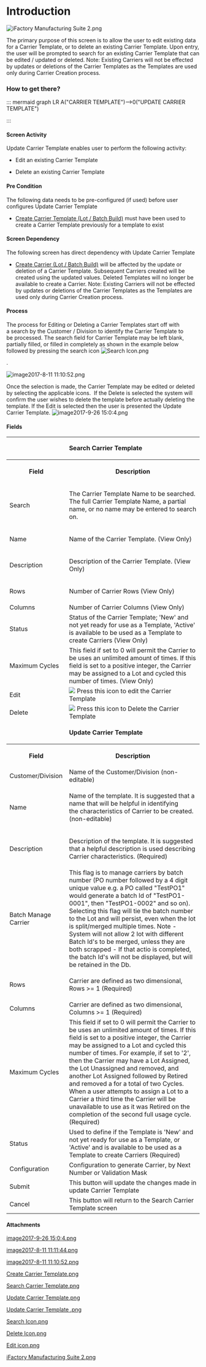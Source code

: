 # Introduction

![iFactory Manufacturing Suite 2.png](/.attachments/29917813.png)



The primary purpose of this screen is to allow the user to edit existing data for a Carrier Template, or to delete an existing Carrier Template. Upon entry, the user will be prompted to search for an existing Carrier Template that can be edited / updated or deleted. Note: Existing Carriers will not be effected by updates or deletions of the Carrier Templates as the Templates are used only during Carrier Creation process.


### How to get there?



::: mermaid
graph LR
A("CARRIER TEMPLATE")-->0("UPDATE CARRIER TEMPLATE")

:::


#### Screen Activity


Update Carrier Template enables user to perform the following activity:

- Edit an existing Carrier Template

- Delete an existing Carrier Template



#### Pre Condition


The following data needs to be pre-configured (if used) before user configures Update Carrier Template

- [Create Carrier Template (Lot / Batch Build)](/iFactory-JGP-MES/iFactory-JGP-MES-Home/iFactory-JGP-MS/CONTENT/Lot-Batch-Production/Carrier-Template-(Lot-%2D-Batch-Build)/Create-Carrier-Template-(Lot-%2D-Batch-Build).md)
must have been used to create a Carrier Template previously for a template to exist




#### Screen Dependency


The following screen has direct dependency with Update Carrier Template

- [Create Carrier (Lot / Batch Build)](/iFactory-JGP-MES/iFactory-JGP-MES-Home/iFactory-JGP-MS/CONTENT/Lot-Batch-Production/Carrier-(Lot-%2D-Batch-Build)/Create-Carrier-(Lot-%2D-Batch-Build).md)
will be affected by the update or deletion of a Carrier Template. Subsequent Carriers created will be created using the updated values. Deleted Templates will no longer be available to create a Carrier. Note: Existing Carriers will not be effected by updates or deletions of the Carrier Templates as the Templates are used only during Carrier Creation process.


#### Process


The process for Editing or Deleting a Carrier Templates start off with a search by the Customer / Division to identify the Carrier Template to be processed. The search field for Carrier Template may be left blank, partially filled, or filled in completely as shown in the example below followed by pressing the search icon 
![Search Icon.png](/.attachments/29917810.png)


.


![image2017-8-11 11:10:52.png](/.attachments/29917805.png)



Once the selection is made, the Carrier Template may be edited or deleted by selecting the applicable icons.  If the Delete is selected the system will confirm the user wishes to delete the template before actually deleting the template. If the Edit is selected then the user is presented the Update Carrier Template.
![image2017-9-26 15:0:4.png](/.attachments/29917803.png)




#### Fields


<table class="confluenceTable"><tbody><tr><td class="confluenceTd"><p> </p></td><td class="confluenceTd"><p><strong>Search Carrier Template</strong></p></td></tr><tr><th class="confluenceTh"><p>Field</p></th><th class="confluenceTh"><p>Description</p></th></tr><tr><td class="confluenceTd"><p>Search</p></td><td class="confluenceTd"><p>The Carrier Template Name to be searched. The full Carrier Template Name, a partial name, or no name may be entered to search on.</p></td></tr><tr><td colspan="1" class="confluenceTd"><p>Name</p></td><td colspan="1" class="confluenceTd"><p>Name of the Carrier Template. (View Only)</p></td></tr><tr><td colspan="1" class="confluenceTd"><p>Description</p></td><td colspan="1" class="confluenceTd"><p>Description of the Carrier Template.<span> (View Only)</span></p></td></tr><tr><td colspan="1" class="confluenceTd"><p>Rows</p></td><td colspan="1" class="confluenceTd"><p>Number of Carrier Rows <span> (View Only)</span></p></td></tr><tr><td colspan="1" class="confluenceTd">Columns</td><td colspan="1" class="confluenceTd">Number of Carrier Columns <span> (View Only)</span></td></tr><tr><td colspan="1" class="confluenceTd"><span>Status</span></td><td colspan="1" class="confluenceTd"><span>Status of the Carrier Template; 'New' and not yet ready for use as a Template, 'Active' is available to be used as a Template to create Carriers <span> (View Only)</span></span></td></tr><tr><td colspan="1" class="confluenceTd">Maximum Cycles</td><td colspan="1" class="confluenceTd"><span>This field if set to 0 will permit the Carrier to be uses an unlimited amount of times. If this field is set to a positive integer, the Carrier may be assigned to a Lot and cycled this number of times. (View Only)</span></td></tr><tr><td colspan="1" class="confluenceTd">Edit</td><td colspan="1" class="confluenceTd"><span class="confluence-embedded-file-wrapper"><img class="confluence-embedded-image" src="https://dev.azure.com/jblprd/Production%20Systems-JGP/_apis/git/repositories/wiki-JGP iFactory/items?path=/.attachments/29917812.png&$format=octetStream" data-image-src="https://dev.azure.com/jblprd/Production%20Systems-JGP/_apis/git/repositories/wiki-JGP iFactory/items?path=/.attachments/29917812.png&$format=octetStream" data-unresolved-comment-count="0" data-linked-resource-id="29917812" data-linked-resource-version="1" data-linked-resource-type="attachment" data-linked-resource-default-alias="Edit icon.png" data-base-url="http://usplnd0wiki01:8090" data-linked-resource-content-type="image/png" data-linked-resource-container-id="29917802" data-linked-resource-container-version="1" /></span> Press this icon to edit the Carrier Template</td></tr><tr><td colspan="1" class="confluenceTd">Delete</td><td colspan="1" class="confluenceTd"><span class="confluence-embedded-file-wrapper"><img class="confluence-embedded-image" src="https://dev.azure.com/jblprd/Production%20Systems-JGP/_apis/git/repositories/wiki-JGP iFactory/items?path=/.attachments/29917811.png&$format=octetStream" data-image-src="https://dev.azure.com/jblprd/Production%20Systems-JGP/_apis/git/repositories/wiki-JGP iFactory/items?path=/.attachments/29917811.png&$format=octetStream" data-unresolved-comment-count="0" data-linked-resource-id="29917811" data-linked-resource-version="1" data-linked-resource-type="attachment" data-linked-resource-default-alias="Delete Icon.png" data-base-url="http://usplnd0wiki01:8090" data-linked-resource-content-type="image/png" data-linked-resource-container-id="29917802" data-linked-resource-container-version="1" /></span> Press this icon to Delete the Carrier Template</td></tr><tr><td class="confluenceTd"><p> </p></td><td class="confluenceTd"><p><strong>Update Carrier Template</strong></p></td></tr><tr><th class="confluenceTh"><p>Field</p></th><th class="confluenceTh"><p>Description</p></th></tr><tr><td colspan="1" class="confluenceTd">Customer/Division</td><td colspan="1" class="confluenceTd">Name of the Customer/Division (non-editable)</td></tr><tr><td class="confluenceTd"><p>Name</p></td><td class="confluenceTd"><p>Name of the template. It is suggested that a name that will be helpful in identifying the characteristics of Carrier to be created. (non-editable)</p></td></tr><tr><td class="confluenceTd"><p>Description</p></td><td class="confluenceTd"><p>Description of the template. It is suggested that a helpful description is used describing Carrier characteristics. (Required)</p></td></tr><tr><td colspan="1" class="confluenceTd">Batch Manage Carrier</td><td colspan="1" class="confluenceTd"><span>This flag is to manage carriers by batch number (PO number followed by a 4 digit unique value e.g. a PO called "TestPO1" would generate a batch Id of "TestPO1-0001", then "</span><span>TestPO1-0002" and so on). Selecting this flag will tie the batch number to the Lot and will persist, even when the lot is split/merged multiple times. Note - System will not allow 2 lot with different Batch Id's to be merged, unless they are both scrapped - If that actio is completed, the batch Id's will not be displayed, but will be retained in the Db.</span></td></tr><tr><td class="confluenceTd"><p>Rows</p></td><td class="confluenceTd"><p>Carrier are defined as two dimensional, Rows >= 1 (Required)</p></td></tr><tr><td colspan="1" class="confluenceTd">Columns</td><td colspan="1" class="confluenceTd">Carrier are defined as two dimensional, Columns >= 1 (Required)</td></tr><tr><td colspan="1" class="confluenceTd"><span>Maximum Cycles</span></td><td colspan="1" class="confluenceTd"><span>This field if set to 0 will permit the Carrier to be uses an unlimited amount of times. If this field is set to a positive integer, the Carrier may be assigned to a Lot and cycled this number of times. For example, if set to '2', then the Carrier may have a Lot Assigned, the Lot Unassigned and removed, and another Lot Assigned followed by Retired and removed a for a total of two Cycles. When a user attempts to assign a Lot to a Carrier a third time the Carrier will be unavailable to use as it was Retired on the completion of the second full usage cycle. (Required)</span></td></tr><tr><td colspan="1" class="confluenceTd">Status</td><td colspan="1" class="confluenceTd">Used to define if the Template is 'New' and not yet ready for use as a Template, or 'Active' and is available to be used as a Template to create Carriers <span> (Required)</span></td></tr><tr><td colspan="1" class="confluenceTd">Configuration</td><td colspan="1" class="confluenceTd">Configuration to generate Carrier, by Next Number or Validation Mask</td></tr><tr><td colspan="1" class="confluenceTd">Submit</td><td colspan="1" class="confluenceTd">This button will update the changes made in update Carrier Template</td></tr><tr><td colspan="1" class="confluenceTd">Cancel</td><td colspan="1" class="confluenceTd">This button will return to the Search Carrier Template screen</td></tr></tbody></table>



#### Attachments

[image2017-9-26 15:0:4.png](/.attachments/29917803.png)
[image2017-8-11 11:11:44.png](/.attachments/29917804.png)
[image2017-8-11 11:10:52.png](/.attachments/29917805.png)
[Create Carrier Template.png](/.attachments/29917806.png)
[Search Carrier Template.png](/.attachments/29917807.png)
[Update Carrier Template.png](/.attachments/29917808.png)
[Update Carrier Template .png](/.attachments/29917809.png)
[Search Icon.png](/.attachments/29917810.png)
[Delete Icon.png](/.attachments/29917811.png)
[Edit icon.png](/.attachments/29917812.png)
[iFactory Manufacturing Suite 2.png](/.attachments/29917813.png)
